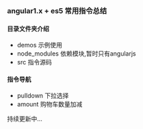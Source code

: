 ### angular1.x + es5 常用指令总结

#### 目录文件夹介绍
* demos 示例使用
* node_modules 依赖模块,暂时只有angularjs
* src 指令源码

#### 指令导航
* pulldown 下拉选择
* amount  购物车数量加减



持续更新中...
